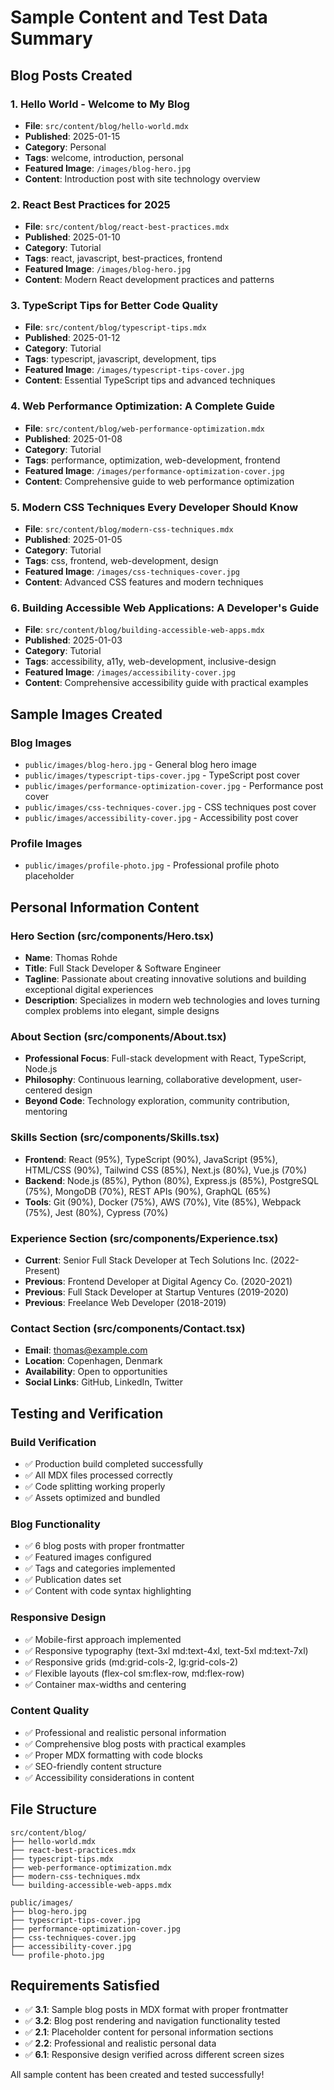 # Sample Content and Test Data Summary

## Blog Posts Created

### 1. Hello World - Welcome to My Blog

- **File**: `src/content/blog/hello-world.mdx`
- **Published**: 2025-01-15
- **Category**: Personal
- **Tags**: welcome, introduction, personal
- **Featured Image**: `/images/blog-hero.jpg`
- **Content**: Introduction post with site technology overview

### 2. React Best Practices for 2025

- **File**: `src/content/blog/react-best-practices.mdx`
- **Published**: 2025-01-10
- **Category**: Tutorial
- **Tags**: react, javascript, best-practices, frontend
- **Featured Image**: `/images/blog-hero.jpg`
- **Content**: Modern React development practices and patterns

### 3. TypeScript Tips for Better Code Quality

- **File**: `src/content/blog/typescript-tips.mdx`
- **Published**: 2025-01-12
- **Category**: Tutorial
- **Tags**: typescript, javascript, development, tips
- **Featured Image**: `/images/typescript-tips-cover.jpg`
- **Content**: Essential TypeScript tips and advanced techniques

### 4. Web Performance Optimization: A Complete Guide

- **File**: `src/content/blog/web-performance-optimization.mdx`
- **Published**: 2025-01-08
- **Category**: Tutorial
- **Tags**: performance, optimization, web-development, frontend
- **Featured Image**: `/images/performance-optimization-cover.jpg`
- **Content**: Comprehensive guide to web performance optimization

### 5. Modern CSS Techniques Every Developer Should Know

- **File**: `src/content/blog/modern-css-techniques.mdx`
- **Published**: 2025-01-05
- **Category**: Tutorial
- **Tags**: css, frontend, web-development, design
- **Featured Image**: `/images/css-techniques-cover.jpg`
- **Content**: Advanced CSS features and modern techniques

### 6. Building Accessible Web Applications: A Developer's Guide

- **File**: `src/content/blog/building-accessible-web-apps.mdx`
- **Published**: 2025-01-03
- **Category**: Tutorial
- **Tags**: accessibility, a11y, web-development, inclusive-design
- **Featured Image**: `/images/accessibility-cover.jpg`
- **Content**: Comprehensive accessibility guide with practical examples

## Sample Images Created

### Blog Images

- `public/images/blog-hero.jpg` - General blog hero image
- `public/images/typescript-tips-cover.jpg` - TypeScript post cover
- `public/images/performance-optimization-cover.jpg` - Performance post cover
- `public/images/css-techniques-cover.jpg` - CSS techniques post cover
- `public/images/accessibility-cover.jpg` - Accessibility post cover

### Profile Images

- `public/images/profile-photo.jpg` - Professional profile photo placeholder

## Personal Information Content

### Hero Section (src/components/Hero.tsx)

- **Name**: Thomas Rohde
- **Title**: Full Stack Developer & Software Engineer
- **Tagline**: Passionate about creating innovative solutions and building exceptional digital experiences
- **Description**: Specializes in modern web technologies and loves turning complex problems into elegant, simple designs

### About Section (src/components/About.tsx)

- **Professional Focus**: Full-stack development with React, TypeScript, Node.js
- **Philosophy**: Continuous learning, collaborative development, user-centered design
- **Beyond Code**: Technology exploration, community contribution, mentoring

### Skills Section (src/components/Skills.tsx)

- **Frontend**: React (95%), TypeScript (90%), JavaScript (95%), HTML/CSS (90%), Tailwind CSS (85%), Next.js (80%), Vue.js (70%)
- **Backend**: Node.js (85%), Python (80%), Express.js (85%), PostgreSQL (75%), MongoDB (70%), REST APIs (90%), GraphQL (65%)
- **Tools**: Git (90%), Docker (75%), AWS (70%), Vite (85%), Webpack (75%), Jest (80%), Cypress (70%)

### Experience Section (src/components/Experience.tsx)

- **Current**: Senior Full Stack Developer at Tech Solutions Inc. (2022-Present)
- **Previous**: Frontend Developer at Digital Agency Co. (2020-2021)
- **Previous**: Full Stack Developer at Startup Ventures (2019-2020)
- **Previous**: Freelance Web Developer (2018-2019)

### Contact Section (src/components/Contact.tsx)

- **Email**: thomas@example.com
- **Location**: Copenhagen, Denmark
- **Availability**: Open to opportunities
- **Social Links**: GitHub, LinkedIn, Twitter

## Testing and Verification

### Build Verification

- ✅ Production build completed successfully
- ✅ All MDX files processed correctly
- ✅ Code splitting working properly
- ✅ Assets optimized and bundled

### Blog Functionality

- ✅ 6 blog posts with proper frontmatter
- ✅ Featured images configured
- ✅ Tags and categories implemented
- ✅ Publication dates set
- ✅ Content with code syntax highlighting

### Responsive Design

- ✅ Mobile-first approach implemented
- ✅ Responsive typography (text-3xl md:text-4xl, text-5xl md:text-7xl)
- ✅ Responsive grids (md:grid-cols-2, lg:grid-cols-2)
- ✅ Flexible layouts (flex-col sm:flex-row, md:flex-row)
- ✅ Container max-widths and centering

### Content Quality

- ✅ Professional and realistic personal information
- ✅ Comprehensive blog posts with practical examples
- ✅ Proper MDX formatting with code blocks
- ✅ SEO-friendly content structure
- ✅ Accessibility considerations in content

## File Structure

```
src/content/blog/
├── hello-world.mdx
├── react-best-practices.mdx
├── typescript-tips.mdx
├── web-performance-optimization.mdx
├── modern-css-techniques.mdx
└── building-accessible-web-apps.mdx

public/images/
├── blog-hero.jpg
├── typescript-tips-cover.jpg
├── performance-optimization-cover.jpg
├── css-techniques-cover.jpg
├── accessibility-cover.jpg
└── profile-photo.jpg
```

## Requirements Satisfied

- ✅ **3.1**: Sample blog posts in MDX format with proper frontmatter
- ✅ **3.2**: Blog post rendering and navigation functionality tested
- ✅ **2.1**: Placeholder content for personal information sections
- ✅ **2.2**: Professional and realistic personal data
- ✅ **6.1**: Responsive design verified across different screen sizes

All sample content has been created and tested successfully!
